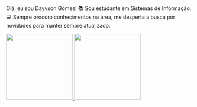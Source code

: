 Olá, eu sou Dayvson Gomes!
📚 Sou estudante em Sistemas de Informação.
💻 Sempre procuro conhecimentos na área, me desperta a busca por novidades para manter sempre atualizado.

 <div>
  <a href="https://github.com/DayvsonGomes">
  <img height="180em" src="https://github-readme-stats.vercel.app/api?username=DayvsonGomesi&show_icons=true&theme=dracula&include_all_commits=true&count_private=true"/>
  <img height="180em" src="https://github-readme-stats.vercel.app/api/top-langs/?username=DayvsonGomes&layout=compact&langs_count=7&theme=dracula"/>


   
      

